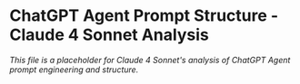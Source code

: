 # ChatGPT Agent Prompt Structure - Claude 4 Sonnet Analysis

*This file is a placeholder for Claude 4 Sonnet's analysis of ChatGPT Agent prompt engineering and structure.*